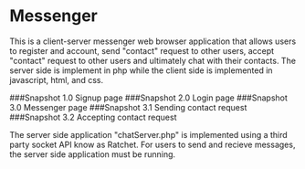 # Messenger

This is a client-server messenger web browser application that allows users to register and account, send "contact" request to other users, accept "contact" request to other users and ultimately chat with their contacts. The server side is implement in php while the client side is implemented in javascript, html, and css. 

###Snapshot 1.0 Signup page 
###Snapshot 2.0 Login page 
###Snapshot 3.0 Messenger page 
###Snapshot 3.1 Sending contact request 
###Snapshot 3.2 Accepting contact request 

The server side application "chatServer.php" is implemented using a third party socket API know as Ratchet. For users to send and recieve messages, the server side application must be running.  
